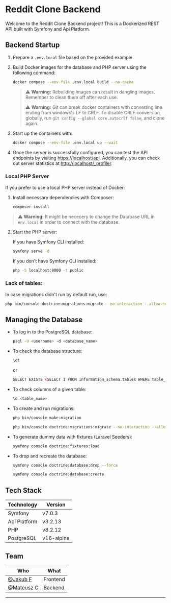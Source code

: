 # Reddit Clone Backend

Welcome to the Reddit Clone Backend project! This is a Dockerized REST API built with Symfony and Api Platform.

## Backend Startup

1. Prepare a `.env.local` file based on the provided example.
2. Build Docker images for the database and PHP server using the following command:

    ```sh
    docker compose --env-file .env.local build --no-cache
    ```
   >⚠️ **Warning:** Rebuilding images can result in dangling images. Remember to clean them off after each use.
   >
   >⚠️ **Warning:** Git can break docker containers with converting line ending from windows's LF to CRLF. 
   To disable CRLF conversion globally, run `git config --global core.autocrlf false`, and clone again.

3. Start up the containers with:

    ```sh
    docker compose --env-file .env.local up --wait
    ```

4. Once the server is successfully configured, you can test the API endpoints by visiting [https://localhost/api](https://localhost/api). Additionally, you can check out server statistics at [http://localhost/_profiler](http://localhost/_profiler).

### Local PHP Server

If you prefer to use a local PHP server instead of Docker:

1. Install necessary dependencies with Composer:

    ```sh
    composer install
    ```
>⚠️ **Warning:** It might be nececery to change the Database URL in `env.local` in order to connect with the database.
 
2. Start the PHP server:

    If you have Symfony CLI installed:
    
      ```sh
      symfony serve -d
      ```
    
    If you don't have Symfony CLI installed:
    
      ```sh
      php -S localhost:8000 -t public
      ```

### Lack of tables:

In case migrations didn't run by default run, use:

```sh
php bin/console doctrine:migrations:migrate --no-interaction --allow-no-migration
```

## Managing the Database

- To log in to the PostgreSQL database:

  ```sh
  psql -U <username> -d <database_name>
  ```

- To check the database structure:

  ```sh
  \dt
  ```
  or

  ```sh
  SELECT EXISTS (SELECT 1 FROM information_schema.tables WHERE table_schema = 'public' );
  ```

- To check columns of a given table:

  ```sh
  \d <table_name>
  ```

- To create and run migrations:

  ```sh
  php bin/console make:migration
  ```

  ```sh
  php bin/console doctrine:migrations:migrate --no-interaction --allow-no-migration
  ```

- To generate dummy data with fixtures (Laravel Seeders):

  ```sh
  symfony console doctrine:fixtures:load
  ```

- To drop and recreate the database:

  ```sh
  symfony console doctrine:database:drop --force
  ```

  ```sh
  symfony console doctrine:database:create
  ```

## Tech Stack

| Technology   | Version   |
| ------------ | --------- |
| Symfony      | v7.0.3    |
| Api Platform | v3.2.13   |
| PHP          | v8.2.12   |
| PostgreSQL   | v16-alpine|

## Team

| Who                                         | What      |
| ------------------------------------------- | --------- |
| [@Jakub F](https://github.com/km385)        | Frontend  |
| [@Mateusz C](https://github.com/MateuszCzz) | Backend   |

---